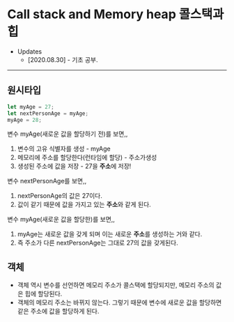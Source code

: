 # Call stack and Memory heap 콜스택과 힙
- Updates
  - [2020.08.30] - 기초 공부.
  

---

## 원시타입
```javascript
let myAge = 27; 
let nextPersonAge = myAge;
myAge = 28;
```
변수 myAge(새로운 값을 할당하기 전)를 보면,,
1. 변수의 고유 식별자를 생성 - myAge
2. 메모리에 주소를 할당한다(런타임에 할당) - 주소가생성
3. 생성된 주소에 값을 저장 - 27을 **주소**에 저장!

변수 nextPersonAge를 보면,,
1. nextPersonAge의 값은 27이다. 
2. 값이 같기 때문에 값을 가지고 있는 **주소**와 같게 된다.

변수 myAge(새로운 값을 할당한)를 보면,,
1. myAge는 새로운 값을 갖게 되며 이는 새로운 **주소**를 생성하는 거와 같다.
2. 즉 주소가 다른 nextPersonAge는 그대로 27의 값을 갖게된다.

## 객체
- 객체 역시 변수를 선언하면 메모리 주소가 콜스택에 할당되지만, 메모리 주소의 값은 힙에 할당된다.
- 객체의 메모리 주소는 바뀌지 않는다. 그렇기 때문에 변수에 새로운 값을 할당하면 같은 주소에 값을 할당하게 된다.
  

  